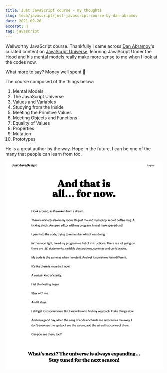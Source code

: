 ```yaml
---
title: Just JavaScript course - my thoughts
slug: tech/javascript/just-javascript-course-by-dan-abramov
date: 2021-09-26
excerpt: 🧩
tag: javascript
---
```


Wellworthy JavaScript course. Thankfully I came across [Dan Abramov](https://twitter.com/dan_abramov)'s curated content on [JavaScript Universe](https://justjavascript.com/), learning JavaScript Under the Hood and his mental models really make more sense to me when I look at the codes now.

What more to say? Money well spent 🙂

The course composed of the things below:

1. Mental Models
2. The JavaScript Universe
3. Values and Variables
4. Studying from the Inside
5. Meeting the Primitive Values
6. Meeting Objects and Functions
7. Equality of Values
8. Properties
9. Mutation
10. Prototypes

He is a great author by the way. Hope in the future, I can be one of the many that people can learn from too.

![Just JavaScript Credits](./just-javascript-course-by-dan-abramov/just-javascript-credits.png)
